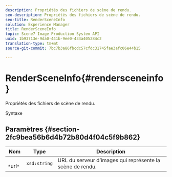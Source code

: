```yaml
---
description: Propriétés des fichiers de scène de rendu.
seo-description: Propriétés des fichiers de scène de rendu.
seo-title: RenderSceneInfo
solution: Experience Manager
title: RenderSceneInfo
topic: Scene7 Image Production System API
uuid: 1b93713e-9da0-441b-9ee0-434a405284c2
translation-type: tm+mt
source-git-commit: 7bc7b3a86fbcdc57cfdc31745fae3afc06e44b15

---
```



# RenderSceneInfo{#rendersceneinfo}

Propriétés des fichiers de scène de rendu.

Syntaxe

## Paramètres {#section-2fc9bea56b6d4b72b80d4f04c5f9b862}

| Nom | Type | Description |
|---|---|---|
| ` *`url`*` | `xsd:string` | URL du serveur d’images qui représente la scène de rendu. |


